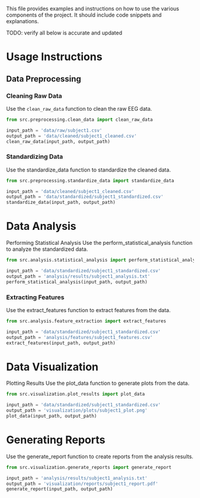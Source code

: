 This file provides examples and instructions on how to use the various components of the project. It should include code snippets and explanations.

TODO: verify all below is accurate and updated

# Usage Instructions

## Data Preprocessing

### Cleaning Raw Data
Use the `clean_raw_data` function to clean the raw EEG data.

```python
from src.preprocessing.clean_data import clean_raw_data

input_path = 'data/raw/subject1.csv'
output_path = 'data/cleaned/subject1_cleaned.csv'
clean_raw_data(input_path, output_path)
```

### Standardizing Data
Use the standardize_data function to standardize the cleaned data.

```python
from src.preprocessing.standardize_data import standardize_data

input_path = 'data/cleaned/subject1_cleaned.csv'
output_path = 'data/standardized/subject1_standardized.csv'
standardize_data(input_path, output_path)
```

# Data Analysis
Performing Statistical Analysis
Use the perform_statistical_analysis function to analyze the standardized data.

```python
from src.analysis.statistical_analysis import perform_statistical_analysis

input_path = 'data/standardized/subject1_standardized.csv'
output_path = 'analysis/results/subject1_analysis.txt'
perform_statistical_analysis(input_path, output_path)
```

### Extracting Features
Use the extract_features function to extract features from the data.
```python
from src.analysis.feature_extraction import extract_features

input_path = 'data/standardized/subject1_standardized.csv'
output_path = 'analysis/features/subject1_features.csv'
extract_features(input_path, output_path)
```

# Data Visualization
Plotting Results
Use the plot_data function to generate plots from the data.
```python
from src.visualization.plot_results import plot_data

input_path = 'data/standardized/subject1_standardized.csv'
output_path = 'visualization/plots/subject1_plot.png'
plot_data(input_path, output_path)
```

# Generating Reports
Use the generate_report function to create reports from the analysis results.

```python
from src.visualization.generate_reports import generate_report

input_path = 'analysis/results/subject1_analysis.txt'
output_path = 'visualization/reports/subject1_report.pdf'
generate_report(input_path, output_path)
```